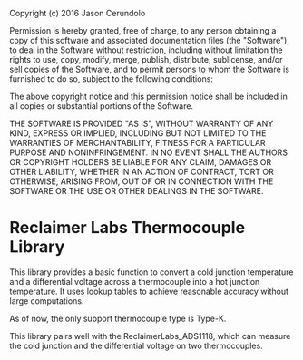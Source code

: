 Copyright (c) 2016 Jason Cerundolo

Permission is hereby granted, free of charge, to any person obtaining a copy
of this software and associated documentation files (the "Software"), to deal
in the Software without restriction, including without limitation the rights
to use, copy, modify, merge, publish, distribute, sublicense, and/or sell
copies of the Software, and to permit persons to whom the Software is
furnished to do so, subject to the following conditions:

The above copyright notice and this permission notice shall be included in all
copies or substantial portions of the Software.

THE SOFTWARE IS PROVIDED "AS IS", WITHOUT WARRANTY OF ANY KIND, EXPRESS OR
IMPLIED, INCLUDING BUT NOT LIMITED TO THE WARRANTIES OF MERCHANTABILITY,
FITNESS FOR A PARTICULAR PURPOSE AND NONINFRINGEMENT. IN NO EVENT SHALL THE
AUTHORS OR COPYRIGHT HOLDERS BE LIABLE FOR ANY CLAIM, DAMAGES OR OTHER
LIABILITY, WHETHER IN AN ACTION OF CONTRACT, TORT OR OTHERWISE, ARISING FROM,
OUT OF OR IN CONNECTION WITH THE SOFTWARE OR THE USE OR OTHER DEALINGS IN THE
SOFTWARE.

Reclaimer Labs Thermocouple Library
==================

This library provides a basic function to convert a cold junction temperature 
and a differential voltage across a thermocouple into a hot junction 
temperature. It uses lookup tables to achieve reasonable accuracy without 
large computations. 

As of now, the only support thermocouple type is Type-K. 

This library pairs well with the ReclaimerLabs_ADS1118, which can measure 
the cold junction and the differential voltage on two thermocouples. 
